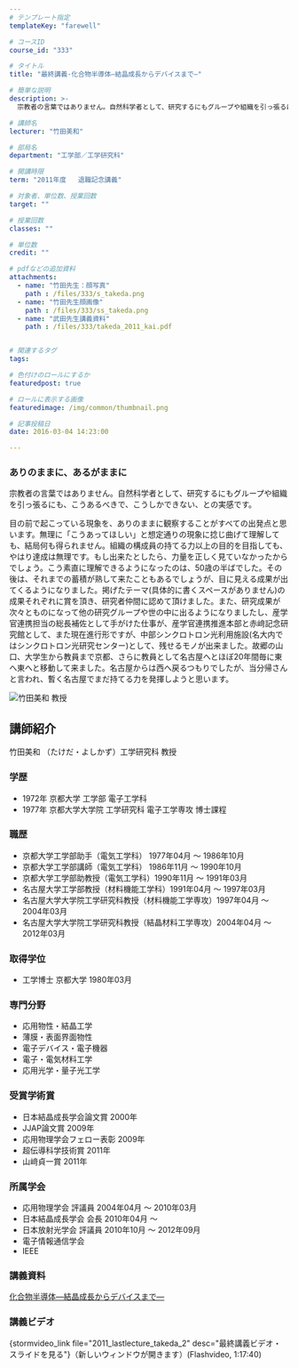 ```yaml
---
# テンプレート指定
templateKey: "farewell"

# コースID
course_id: "333"

# タイトル
title: "最終講義-化合物半導体—結晶成長からデバイスまで—"

# 簡単な説明
description: >-
  宗教者の言葉ではありません。自然科学者として、研究するにもグループや組織を引っ張るにも、こうあるべきで、こうしかできない、との実感です。 目の前で起こっている現象を、ありのままに観察することが...

# 講師名
lecturer: "竹田美和"

# 部局名
department: "工学部／工学研究科"

# 開講時限
term: "2011年度	退職記念講義"

# 対象者、単位数、授業回数
target: ""

# 授業回数
classes: ""

# 単位数
credit: ""

# pdfなどの追加資料
attachments: 
  - name: "竹田先生：顔写真" 
    path : /files/333/s_takeda.png
  - name: "竹田先生顔画像" 
    path : /files/333/ss_takeda.png
  - name: "武田先生講義資料" 
    path : /files/333/takeda_2011_kai.pdf


# 関連するタグ
tags:

# 色付けのロールにするか
featuredpost: true

# ロールに表示する画像
featuredimage: /img/common/thumbnail.png

# 記事投稿日
date: 2016-03-04 14:23:00

---
```

### ありのままに、あるがままに 

宗教者の言葉ではありません。自然科学者として、研究するにもグループや組織を引っ張るにも、こうあるべきで、こうしかできない、との実感です。 

目の前で起こっている現象を、ありのままに観察することがすべての出発点と思います。無理に「こうあってほしい」と想定通りの現象に捻じ曲げて理解しても、結局何も得られません。組織の構成員の持てる力以上の目的を目指しても、やはり達成は無理です。もし出来たとしたら、力量を正しく見ていなかったからでしょう。こう素直に理解できるようになったのは、50歳の半ばでした。その後は、それまでの蓄積が熟して来たこともあるでしょうが、目に見える成果が出てくるようになりました。掲げたテーマ(具体的に書くスペースがありません)の成果それぞれに賞を頂き、研究者仲間に認めて頂けました。また、研究成果が次々とものになって他の研究グループや世の中に出るようになりましたし、産学官連携担当の総長補佐として手がけた仕事が、産学官連携推進本部と赤﨑記念研究館として、また現在進行形ですが、中部シンクロトロン光利用施設(名大内ではシンクロトロン光研究センター)として、残せるモノが出来ました。故郷の山口、大学生から教員まで京都、さらに教員として名古屋へとほぼ20年間毎に東へ東へと移動して来ました。名古屋からは西へ戻るつもりでしたが、当分帰さんと言われ、暫く名古屋でまだ持てる力を発揮しようと思います。

![竹田美和 教授](/files/333/ss_takeda.png) 
## 講師紹介

竹田美和 （たけだ・よしかず）工学研究科 教授 

### 学歴

  * 1972年 京都大学 工学部 電子工学科 
  * 1977年 京都大学大学院 工学研究科 電子工学専攻 博士課程 

### 職歴

  * 京都大学工学部助手（電気工学科） 1977年04月 〜 1986年10月 
  * 京都大学工学部講師（電気工学科） 1986年11月 〜 1990年10月 
  * 京都大学工学部助教授（電気工学科）1990年11月 〜 1991年03月 
  * 名古屋大学工学部教授（材料機能工学科）1991年04月 〜 1997年03月 
  * 名古屋大学大学院工学研究科教授（材料機能工学専攻）1997年04月 〜 2004年03月 
  * 名古屋大学大学院工学研究科教授（結晶材料工学専攻）2004年04月 〜 2012年03月 

### 取得学位

  * 工学博士 京都大学 1980年03月 

### 専門分野

  * 応用物性・結晶工学 
  * 薄膜・表面界面物性 
  * 電子デバイス・電子機器 
  * 電子・電気材料工学 
  * 応用光学・量子光工学 

### 受賞学術賞

  * 日本結晶成長学会論文賞 2000年 
  * JJAP論文賞 2009年 
  * 応用物理学会フェロー表彰 2009年 
  * 超伝導科学技術賞 2011年 
  * 山&#xFA11;貞一賞 2011年 

### 所属学会

  * 応用物理学会 評議員 2004年04月 〜 2010年03月 
  * 日本結晶成長学会 会長 2010年04月 〜 
  * 日本放射光学会 評議員 2010年10月 〜 2012年09月 
  * 電子情報通信学会 
  * IEEE
### 講義資料


[化合物半導体—結晶成長からデバイスまで—](/files/333/takeda_2011_kai.pdf) 

### 講義ビデオ

{stormvideo_link file="2011_lastlecture_takeda_2" desc="最終講義ビデオ・スライドを見る"}（新しいウィンドウが開きます）(Flashvideo, 1:17:40)